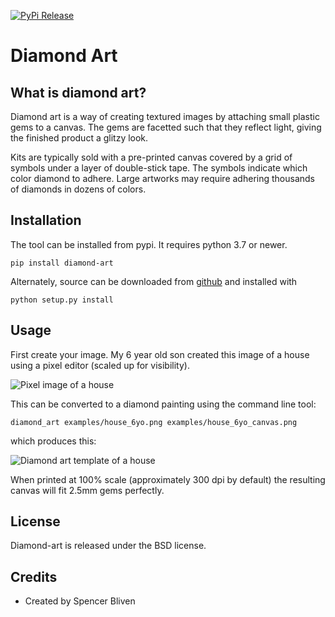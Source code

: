 [![PyPi Release](https://img.shields.io/pypi/v/diamond_art.svg)](https://pypi.python.org/pypi/diamond_art)

# Diamond Art
## What is diamond art?

Diamond art is a way of creating textured images by attaching small plastic gems to a
canvas. The gems are facetted such that they reflect light, giving the finished product
a glitzy look.

Kits are typically sold with a pre-printed canvas covered by a grid of symbols under a
layer of double-stick tape. The symbols indicate which color diamond to adhere. Large
artworks may require adhering thousands of diamonds in dozens of colors.

## Installation

The tool can be installed from pypi. It requires python 3.7 or newer.

    pip install diamond-art

Alternately, source can be downloaded from [github](https://github.com/sbliven/diamond-art)
and installed with

    python setup.py install

## Usage

First create your image. My 6 year old son created this image of a house using a pixel
editor (scaled up for visibility).

![Pixel image of a house](https://raw.githubusercontent.com/sbliven/diamond-art/master/examples/house_6yo_big.png)

This can be converted to a diamond painting using the command line tool:

    diamond_art examples/house_6yo.png examples/house_6yo_canvas.png

which produces this:

![Diamond art template of a house](https://raw.githubusercontent.com/sbliven/diamond-art/master/examples/house_6yo_canvas.png)

When printed at 100% scale (approximately 300 dpi by default) the resulting canvas will
fit 2.5mm gems perfectly.

## License

Diamond-art is released under the BSD license.

## Credits

* Created by Spencer Bliven